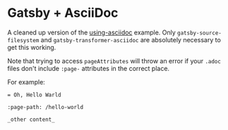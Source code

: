 # Gatsby + AsciiDoc

A cleaned up version of the [using-asciidoc](https://github.com/gatsbyjs/gatsby/tree/master/examples/using-asciidoc) example. Only `gatsby-source-filesystem` and `gatsby-transformer-asciidoc` are absolutely necessary to get this working.

Note that trying to access `pageAttributes` will throw an error if your `.adoc` files don't include `:page-` attributes in the correct place.

For example:

```adoc
= Oh, Hello Warld

:page-path: /hello-world

_other content_
```
